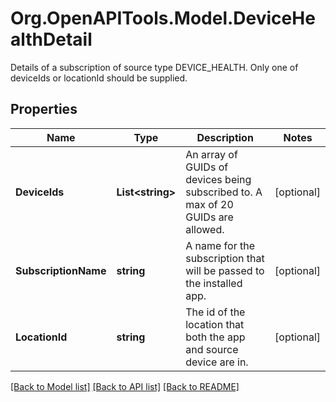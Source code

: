 # Org.OpenAPITools.Model.DeviceHealthDetail
Details of a subscription of source type DEVICE_HEALTH. Only one of deviceIds or locationId should be supplied.
## Properties

Name | Type | Description | Notes
------------ | ------------- | ------------- | -------------
**DeviceIds** | **List&lt;string&gt;** | An array of GUIDs of devices being subscribed to. A max of 20 GUIDs are allowed. | [optional] 
**SubscriptionName** | **string** | A name for the subscription that will be passed to the installed app. | [optional] 
**LocationId** | **string** | The id of the location that both the app and source device are in. | [optional] 

[[Back to Model list]](../README.md#documentation-for-models) [[Back to API list]](../README.md#documentation-for-api-endpoints) [[Back to README]](../README.md)

